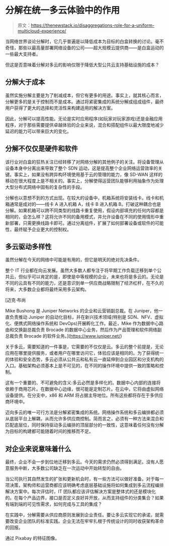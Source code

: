 # 分解在统一多云体验中的作用

> 原文：<https://thenewstack.io/disaggregations-role-for-a-uniform-multicloud-experience/>

当网络世界谈论分解时，它几乎普遍是以降低成本为目标的白盒转换的讨论。毫不奇怪，那些以最高量部署网络设备的公司——超大规模云提供商——是白盒运动的一些最大支持者。

但这是否意味着分解对多云的影响仅限于降低大型公共云支持基础设施的成本？

## **分解大于成本**

虽然实施分解主要是为了削减成本，但它有更多的用途。事实上，就其核心而言，分解更多的是关于控制而不是成本。通过将紧密集成的系统分解成组成组件，最终用户获得了更大的选择和灵活性来构建适用的解决方案。

因此，分解可以提高性能。无论是实时应用程序(如玩家对玩家游戏)还是金融应用程序，对于那些需要提供卓越体验的企业来说，混合和搭配组件以最大限度地减少延迟的能力可以带来巨大的变化。

## **分解不仅仅是硬件和软件**

该行业对白盒的狂热关注已经转移了对网络分解的其他例子的关注。将设备管理从设备本身中分离出来导致了整个 SDN 运动，这是提高整个企业网络运营效率的关键。事实上，如果没有跨异构环境使用基于云的管理的能力，像 SD-WAN 这样的移动在很大程度上是不相关的。事实上，分解使得运营团队能够利用抽象作为处理大型分布式网络中固有的复杂性的手段。

分解也以意想不到的方式出现。在较大的设备中，机箱系统将安装线卡。线卡和机箱通常是成对的——线卡 A 进入机箱 A，线卡 B 进入机箱 B。打破这种耦合也是分解。如果机箱可以跨不同类型的线路卡重复使用，假设内部填充的任何内容都是相同的，会怎么样？这将允许不同的备用模式，并允许设备在不同的使用情形中重新部署，只需更换线路卡即可。通过分离组件，扩展了如何部署设备或软件的可能性，最终赋予企业更大的控制权。

## **多云驱动多样性**

虽然分解在今天的网络中可能是有用的，但它是明天的绝对先决条件。

整个 IT 行业都在向云发展。虽然大多数人都专注于将早期工作负载迁移到单个公共云，但似乎可以肯定的是，即使是中等规模的企业，未来也将是多云的。无论是不同的云具有不同的能力，还是意识到单一供应商战略限制了经济杠杆，在不久的将来，大多数企业都将最终采用多云架构。

 [迈克·布尚

Mike Bushong 是 Juniper Networks 的企业和云营销副总裁。在 Juniper，他一直负责推动 Juniper 的自动化目标，并在新兴技术领域(特别是 SDN、NFV、虚拟化、便携式网络操作系统和 DevOps)开展孵化工作。最近，Mike 作为数据中心路由和交换副总裁负责 Brocade 的数据中心业务，然后作为产品管理和软件网络副总裁负责 Brocade 的软件业务。](https://www.juniper.net/) 

关于多云，需要知道的一件事是，它需要的不仅仅是云。多云的整个前提是，无论应用在哪里提供服务，或者用户在哪里访问它，体验应该是相同的。为了获得统一的体验和安全态势，多云必须从公共云和私有云一直延伸到企业园区和分支机构的入口。基础架构必须基本上是不可见的，在不同的操作环境中提供一致的策略和控制。

这有一个重要的、不可避免的含义:多云必然是多样化的。数据中心内部的连接将依赖于商用芯片。在数据中心边缘，很可能是定制芯片。在云中，它将由虚拟网络设备提供。在分支中，x86 和 ARM 将占据主导地位。所有这些都将存在于多供应商环境中。

迈向多云的唯一可行方法是分解紧密集成的系统。网络操作系统和多云编排都必须从底层平台上解耦，从而允许多供应商控制。简而言之，必须有一种方法来混合和匹配底层位，同时保持驱动多云编排的顶层部分的一致性，这意味着任何没有分解为目标的构建都可能随着时间的推移而不足。

## 对企业来说意味着什么

最终，企业不会一步到位地迁移到多云。今天的需求仍然必须得到满足。没有人愿意服务中断，大多数公司缺乏在一次运动中开始转型的自由。

当公司执行其自然发生的扩张和更新机会时，有一些方法可以做好准备。对于每一项决策，架构师和运营商都应该明确考虑底层基础设施将如何集成到多云流程编排解决方案中。每次评估时，IT 团队都应该评估解决方案是整体式的还是模块化的。在每个产品边界，接口是否定义良好并开放，从而支持组件的分类集合？如果有端到端的可见性需求，如何完成与工具的集成？

在实践中，分解需要从供应商原则发展到企业责任。要让多云实现它的承诺，就需要改变企业团队的标准实践。企业无法在牢牢扎根于传统设计的同时收获架构革命的回报。

通过 Pixabay 的特征图像。

<svg xmlns:xlink="http://www.w3.org/1999/xlink" viewBox="0 0 68 31" version="1.1"><title>Group</title> <desc>Created with Sketch.</desc></svg>